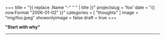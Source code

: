 +++
title = "{{ replace .Name "-" " " | title }}"
projectslug = 'foo'
date = "{{ now.Format "2006-01-02" }}"
categories = [ "thoughts" ]
image = "img/foo.jpeg"
showonlyimage = false
draft = true
+++

**"Start with why"**
<!--more-->
---

